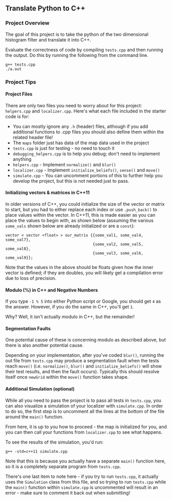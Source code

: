 ## Translate Python to C++

### Project Overview

The goal of this project is to take the python of the two dimensional histogram filter and translate it into C++.

Evaluate the correctness of code by compiling `tests.cpp` and then running the output. Do this by running the following from the command line.

    g++ tests.cpp
    ./a.out

### Project Tips

#### Project Files

There are only two files you need to worry about for this project: `helpers.cpp` and `localizer.cpp`. Here's what each file included in the starter code is for:

  - You can mostly ignore any `.h` (header) files, although if you add additional functions to .cpp files you should also define them within the related header file!
  - The `maps` folder just has data of the map data used in the project
  - `tests.cpp` is just for testing - no need to touch it
  - `debugging_helpers.cpp` is to help you debug; don't need to implement anything
  - `helpers.cpp` - Implement `normalize()` and `blur()`
  - `localizer.cpp` - Implement `initialize_beliefs()`, `sense()` and `move()`
  - `simulate.cpp` - You can uncomment portions of this to further help you develop the project, but this is not needed just to pass.
  
  
#### Initializing vectors & matrices in C++11

In older versions of C++, you could initialize the size of the vector or matrix to start, but you had to either replace each index or use `.push_back()` to place values within the vector. In C++11, this is made easier as you can place the values to begin with, as shown below (assuming the various `some_vals` shown below are already initialized or are a `const`):

    vector < vector <float> > our_matrix {{some_val1, some_val4, some_val7},
                                          {some_val2, some_val5, some_val8}, 
                                          {some_val3, some_val6, some_val9}};
                                          
Note that the values in the above should be floats given how the inner vector is defined; if they are doubles, you will likely get a compilation error due to loss of precision.


#### Modulo (%) in C++ and Negative Numbers

If you type `-1 % 5` into either Python script or Google, you should get `4` as the answer. However, if you do the same in C++, you'll get `1`.

Why? Well, it isn't actually modulo in C++, but the remainder!


#### Segmentation Faults
One potential cause of these is concerning modulo as described above, but there is also another potential cause.

Depending on your implementation, after you've coded `blur()`, running the out file from `tests.cpp` may produce a segmentation fault when the tests reach `move()` (i.e. `normalize()`, `blur()` and `initialize_beliefs()` will show their test results, and then the fault occurs). Typically this should resolve itself once `newGrid` within the `move()` function takes shape.


#### Additional Simulation (optional)
While all you need to pass the project is to pass all tests in `tests.cpp`, you can also visualize a simulation of your localizer with `simulate.cpp`. In order to do so, the first step is to uncomment all the lines at the bottom of the file around the `main()` function.

From here, it is up to you how to proceed - the map is initialized for you, and you can then call your functions from `localizer.cpp` to see what happens.

To see the results of the simulation, you'd run:

    g++ -std=c++11 simulate.cpp

Note that this is because you actually have a separate `main()` function here, so it is a completely separate program from `tests.cpp`.

There's one last item to note here - if you try to run `tests.cpp`, it actually uses the `Simulation` class from this file, and so trying to run `tests.cpp` while the `main()` function within `simulate.cpp` is uncommented will result in an error - make sure to comment it back out when submitting!
